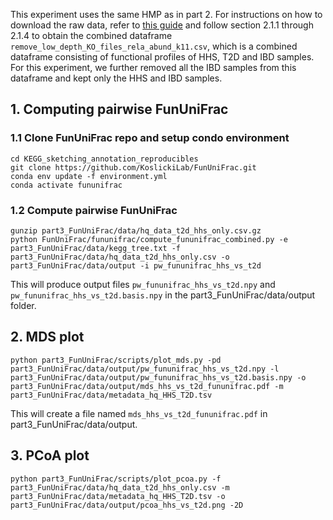 This experiment uses the same HMP as in part 2. For instructions on how to download the raw data, refer to [this guide](https://github.com/KoslickiLab/KEGG_sketching_annotation_reproducibles/blob/main/part2_analyze_HMP_data/README.md) and follow section 2.1.1 through 2.1.4 to obtain the combined dataframe `remove_low_depth_KO_files_rela_abund_k11.csv`, which is a combined dataframe consisting of functional profiles of HHS, T2D and IBD samples.
For this experiment, we further removed all the IBD samples from this dataframe and kept only the HHS and IBD samples.

## 1. Computing pairwise FunUniFrac
### 1.1 Clone FunUniFrac repo and setup condo environment
```angular2html
cd KEGG_sketching_annotation_reproducibles
git clone https://github.com/KoslickiLab/FunUniFrac.git
conda env update -f environment.yml
conda activate fununifrac
```

### 1.2 Compute pairwise FunUniFrac
```angular2html
gunzip part3_FunUniFrac/data/hq_data_t2d_hhs_only.csv.gz
python FunUniFrac/fununifrac/compute_fununifrac_combined.py -e part3_FunUniFrac/data/kegg_tree.txt -f part3_FunUniFrac/data/hq_data_t2d_hhs_only.csv -o part3_FunUniFrac/data/output -i pw_fununifrac_hhs_vs_t2d
```
This will produce output files `pw_fununifrac_hhs_vs_t2d.npy` and `pw_fununifrac_hhs_vs_t2d.basis.npy` in the part3_FunUniFrac/data/output folder.

## 2. MDS plot
```angular2html
python part3_FunUniFrac/scripts/plot_mds.py -pd part3_FunUniFrac/data/output/pw_fununifrac_hhs_vs_t2d.npy -l part3_FunUniFrac/data/output/pw_fununifrac_hhs_vs_t2d.basis.npy -o part3_FunUniFrac/data/output/mds_hhs_vs_t2d_fununifrac.pdf -m part3_FunUniFrac/data/metadata_hq_HHS_T2D.tsv
```
This will create a file named `mds_hhs_vs_t2d_fununifrac.pdf` in part3_FunUniFrac/data/output.

## 3. PCoA plot
```angular2html
python part3_FunUniFrac/scripts/plot_pcoa.py -f part3_FunUniFrac/data/hq_data_t2d_hhs_only.csv -m part3_FunUniFrac/data/metadata_hq_HHS_T2D.tsv -o part3_FunUniFrac/data/output/pcoa_hhs_vs_t2d.png -2D
```

